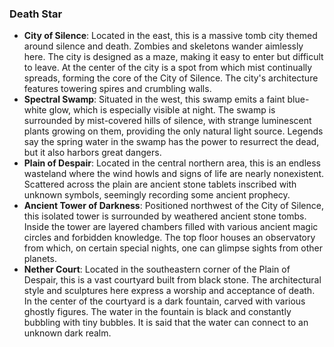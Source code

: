 ### Death Star
- **City of Silence**: Located in the east, this is a massive tomb city themed around silence and death. Zombies and skeletons wander aimlessly here. The city is designed as a maze, making it easy to enter but difficult to leave. At the center of the city is a spot from which mist continually spreads, forming the core of the City of Silence. The city's architecture features towering spires and crumbling walls.
- **Spectral Swamp**: Situated in the west, this swamp emits a faint blue-white glow, which is especially visible at night. The swamp is surrounded by mist-covered hills of silence, with strange luminescent plants growing on them, providing the only natural light source. Legends say the spring water in the swamp has the power to resurrect the dead, but it also harbors great dangers.
- **Plain of Despair**: Located in the central northern area, this is an endless wasteland where the wind howls and signs of life are nearly nonexistent. Scattered across the plain are ancient stone tablets inscribed with unknown symbols, seemingly recording some ancient prophecy.
- **Ancient Tower of Darkness**: Positioned northwest of the City of Silence, this isolated tower is surrounded by weathered ancient stone tombs. Inside the tower are layered chambers filled with various ancient magic circles and forbidden knowledge. The top floor houses an observatory from which, on certain special nights, one can glimpse sights from other planets.
- **Nether Court**: Located in the southeastern corner of the Plain of Despair, this is a vast courtyard built from black stone. The architectural style and sculptures here express a worship and acceptance of death. In the center of the courtyard is a dark fountain, carved with various ghostly figures. The water in the fountain is black and constantly bubbling with tiny bubbles. It is said that the water can connect to an unknown dark realm.
